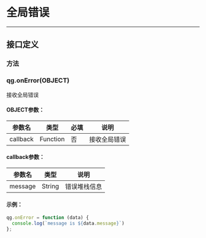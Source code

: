 # 全局错误
---

## 接口定义

### 方法

### qg.onError(OBJECT)

接收全局错误

#### OBJECT参数：

| 参数名   | 类型     | 必填 | 说明         |
| -------- | -------- | ---- | ------------ |
| callback | Function | 否   | 接收全局错误 |

#### callback参数：

| 参数名  | 类型   | 说明         |
| ------- | ------ | ------------ |
| message | String | 错误堆栈信息 |

#### 示例：

```javascript
qg.onError = function (data) {
  console.log(`message is ${data.message}`)
};
```
